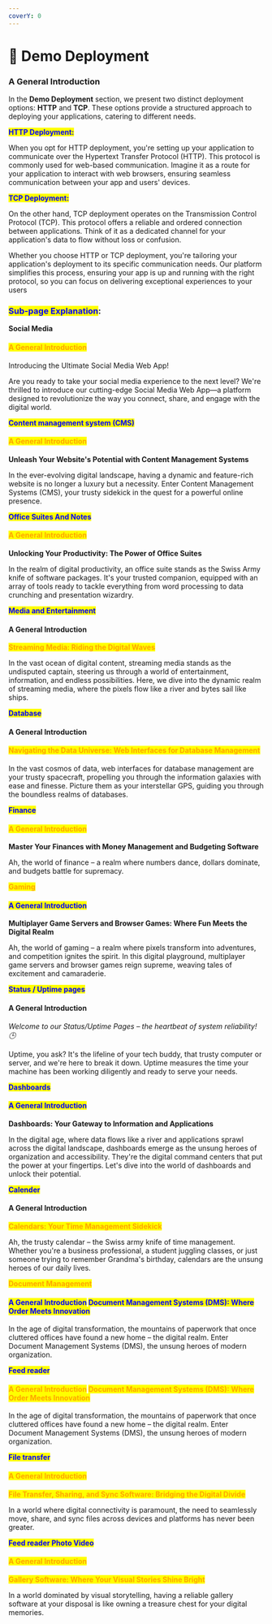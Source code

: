 ```yaml
---
coverY: 0
---
```


# 📼 Demo Deployment

### **A General Introduction**

In the **Demo Deployment** section, we present two distinct deployment options: **HTTP** and **TCP**. These options provide a structured approach to deploying your applications, catering to different needs.

<mark style="color:blue;">**HTTP Deployment:**</mark>

When you opt for HTTP deployment, you're setting up your application to communicate over the Hypertext Transfer Protocol (HTTP). This protocol is commonly used for web-based communication. Imagine it as a route for your application to interact with web browsers, ensuring seamless communication between your app and users' devices.

<mark style="color:blue;">**TCP Deployment:**</mark>

On the other hand, TCP deployment operates on the Transmission Control Protocol (TCP). This protocol offers a reliable and ordered connection between applications. Think of it as a dedicated channel for your application's data to flow without loss or confusion.

Whether you choose HTTP or TCP deployment, you're tailoring your application's deployment to its specific communication needs. Our platform simplifies this process, ensuring your app is up and running with the right protocol, so you can focus on delivering exceptional experiences to your users

### <mark style="color:blue;">Sub-page Explanation</mark>:

**Social Media**

#### <mark style="color:orange;">**A General Introduction**</mark>

Introducing the Ultimate Social Media Web App!

Are you ready to take your social media experience to the next level? We're thrilled to introduce our cutting-edge Social Media Web App—a platform designed to revolutionize the way you connect, share, and engage with the digital world.&#x20;

<mark style="color:blue;">**Content management system (CMS)**</mark>

#### <mark style="color:orange;">**A General Introduction**</mark>

**Unleash Your Website's Potential with Content Management Systems**

In the ever-evolving digital landscape, having a dynamic and feature-rich website is no longer a luxury but a necessity. Enter Content Management Systems (CMS), your trusty sidekick in the quest for a powerful online presence.



<mark style="color:blue;">**Office Suites And Notes**</mark>

#### <mark style="color:orange;">**A General Introduction**</mark>

**Unlocking Your Productivity: The Power of Office Suites**

In the realm of digital productivity, an office suite stands as the Swiss Army knife of software packages. It's your trusted companion, equipped with an array of tools ready to tackle everything from word processing to data crunching and presentation wizardry.&#x20;



<mark style="color:blue;">**Media and Entertainment**</mark>

#### **A General Introduction**

<mark style="color:orange;">**Streaming Media: Riding the Digital Waves**</mark>

In the vast ocean of digital content, streaming media stands as the undisputed captain, steering us through a world of entertainment, information, and endless possibilities. Here, we dive into the dynamic realm of streaming media, where the pixels flow like a river and bytes sail like ships.



<mark style="color:blue;">**Database**</mark>

#### **A General Introduction**

#### <mark style="color:orange;">**Navigating the Data Universe: Web Interfaces for Database Management**</mark>

In the vast cosmos of data, web interfaces for database management are your trusty spacecraft, propelling you through the information galaxies with ease and finesse. Picture them as your interstellar GPS, guiding you through the boundless realms of databases.&#x20;



<mark style="color:blue;">**Finance**</mark>

#### <mark style="color:orange;">**A General Introduction**</mark>

**Master Your Finances with Money Management and Budgeting Software**

Ah, the world of finance – a realm where numbers dance, dollars dominate, and budgets battle for supremacy.



<mark style="color:orange;">**Gaming**</mark>

#### <mark style="color:blue;">**A General Introduction**</mark>

**Multiplayer Game Servers and Browser Games: Where Fun Meets the Digital Realm**

Ah, the world of gaming – a realm where pixels transform into adventures, and competition ignites the spirit. In this digital playground, multiplayer game servers and browser games reign supreme, weaving tales of excitement and camaraderie.&#x20;



<mark style="color:blue;">**Status / Uptime pages**</mark>

#### **A General Introduction**

_Welcome to our Status/Uptime Pages – the heartbeat of system reliability! 🕒_

Uptime, you ask? It's the lifeline of your tech buddy, that trusty computer or server, and we're here to break it down. Uptime measures the time your machine has been working diligently and ready to serve your needs.



<mark style="color:blue;">**Dashboards**</mark>

#### <mark style="color:blue;">**A General Introduction**</mark>

**Dashboards: Your Gateway to Information and Applications**

In the digital age, where data flows like a river and applications sprawl across the digital landscape, dashboards emerge as the unsung heroes of organization and accessibility. They're the digital command centers that put the power at your fingertips. Let's dive into the world of dashboards and unlock their potential.



<mark style="color:blue;">**Calender**</mark>

#### **A General Introduction**

<mark style="color:orange;">**Calendars: Your Time Management Sidekick**</mark>

Ah, the trusty calendar – the Swiss army knife of time management. Whether you're a business professional, a student juggling classes, or just someone trying to remember Grandma's birthday, calendars are the unsung heroes of our daily lives.



<mark style="color:orange;">**Document Management**</mark>

#### <mark style="color:blue;">**A General Introduction**</mark> <mark style="color:blue;">**Document Management Systems (DMS): Where Order Meets Innovation**</mark>

In the age of digital transformation, the mountains of paperwork that once cluttered offices have found a new home – the digital realm. Enter Document Management Systems (DMS), the unsung heroes of modern organization.



<mark style="color:blue;">**Feed reader**</mark>

#### <mark style="color:orange;">**A General Introduction**</mark> <mark style="color:orange;">**Document Management Systems (DMS): Where Order Meets Innovation**</mark>

In the age of digital transformation, the mountains of paperwork that once cluttered offices have found a new home – the digital realm. Enter Document Management Systems (DMS), the unsung heroes of modern organization.



<mark style="color:blue;">**File transfer**</mark>

#### <mark style="color:orange;">**A General Introduction**</mark>

<mark style="color:orange;">**File Transfer, Sharing, and Sync Software: Bridging the Digital Divide**</mark>

In a world where digital connectivity is paramount, the need to seamlessly move, share, and sync files across devices and platforms has never been greater.



<mark style="color:blue;">**Feed reader Photo Video**</mark>

#### <mark style="color:orange;">**A General Introduction**</mark>

<mark style="color:orange;">**Gallery Software: Where Your Visual Stories Shine Bright**</mark>

In a world dominated by visual storytelling, having a reliable gallery software at your disposal is like owning a treasure chest for your digital memories.
